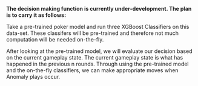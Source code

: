 **The decision making function is currently under-development. The plan is to carry it as follows:**

Take a pre-trained poker model and run three XGBoost Classifiers on this data-set. These classifers will be pre-trained and therefore not much computation will be needed on-the-fly. 

After looking at the pre-trained model, we will evaluate our decision based on the current gameplay state. The current gameplay state is what has happened in the previous n rounds. 
Through using the pre-trained model and the on-the-fly classifiers, we can make appropriate moves when Anomaly plays occur. 
